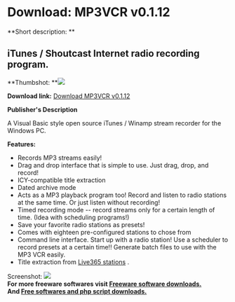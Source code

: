 # Download: MP3VCR v0.1.12

**Short description: **

## iTunes / Shoutcast Internet radio recording program.

  
**Thumbshot: **![](http://www.freewarefiles.com/screenshot/mp3vcr_md.gif)   
  
**Download link:** [Download MP3VCR v0.1.12](http://freesoftwares.boysofts.com/MPVCR-V_program_12271.html)  
  

**Publisher's Description**  
  

A Visual Basic style open source iTunes / Winamp stream recorder for the
Windows PC.

**Features:**

  * Records MP3 streams easily!
  * Drag and drop interface that is simple to use. Just drag, drop, and record! 
  * ICY-compatible title extraction
  * Dated archive mode
  * Acts as a MP3 playback program too! Record and listen to radio stations at the same time. Or just listen without recording!
  * Timed recording mode -- record streams only for a certain length of time. (Idea with scheduling programs!)
  * Save your favorite radio stations as presets!
  * Comes with eighteen pre-configured stations to chose from
  * Command line interface. Start up with a radio station! Use a scheduler to record presets at a certain time!! Generate batch files to use with the MP3 VCR easily.
  * Title extraction from [Live365 stations](http://www.live365.com/) .

  
  
Screenshot: ![](http://www.freewarefiles.com/screenshot/mp3vcr.gif)  
**For more freeware softwares visit [Freeware software downloads.](http://freesoftwares.boysofts.com/)**   
**And [Free softwares and php script downloads.](http://www.boysofts.com/)**

